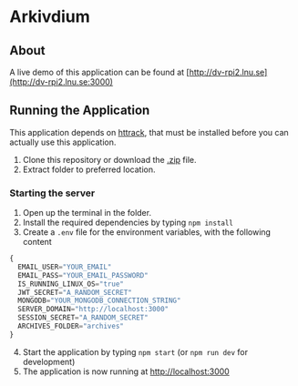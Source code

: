 # Arkivdium
## About
A live demo of this application can be found at [http://dv-rpi2.lnu.se](http://dv-rpi2.lnu.se:3000)

## Running the Application
This application depends on [httrack](http://www.httrack.com), that must be installed before you can actually use this application.  

1. Clone this repository or download the [.zip](https://github.com/1dv611-meridium/1dv611-meridium/archive/master.zip) file.
2. Extract folder to preferred location.

  ### Starting the server
  1. Open up the terminal in the folder.
  2. Install the required dependencies by typing `npm install`
  3. Create a `.env` file for the environment variables, with the following content
  ``` js
  {
    EMAIL_USER="YOUR_EMAIL"
    EMAIL_PASS="YOUR_EMAIL_PASSWORD"
    IS_RUNNING_LINUX_OS="true"
    JWT_SECRET="A_RANDOM_SECRET"
    MONGODB="YOUR_MONGODB_CONNECTION_STRING"
    SERVER_DOMAIN="http://localhost:3000"
    SESSION_SECRET="A_RANDOM_SECRET"
    ARCHIVES_FOLDER="archives"
  }
  ```
  4. Start the application by typing `npm start` (or `npm run dev` for development)
  5. The application is now running at [http://localhost:3000](http://localhost:3000)